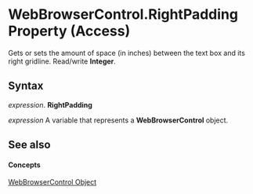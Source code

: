 
# WebBrowserControl.RightPadding Property (Access)

Gets or sets the amount of space (in inches) between the text box and its right gridline. Read/write  **Integer**.


## Syntax

 _expression_. **RightPadding**

 _expression_ A variable that represents a **WebBrowserControl** object.


## See also


#### Concepts


[WebBrowserControl Object](d7a2fc59-e373-ea64-e877-e18f23c491a0.md)

